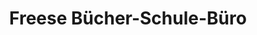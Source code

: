 ---
title: "Freese Bücher-Schule-Büro"
url: /wardenburg/freese-buecher-schule-buero/
shop: Kramladen
---
